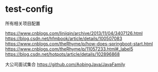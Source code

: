 # test-config
所有相关项目配置




https://www.cnblogs.com/linjiqin/archive/2013/11/04/3407126.html
https://blog.csdn.net/hfmbook/article/details/100507083
https://www.cnblogs.com/theRhyme/p/how-does-springboot-start.html
https://www.cnblogs.com/theRhyme/p/11057233.html#_label5
https://blog.csdn.net/hotpots/article/details/102896868







大公司面试集合
https://github.com/AobingJava/JavaFamily
